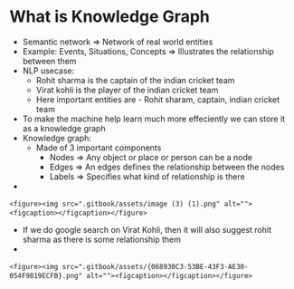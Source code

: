 # What is Knowledge Graph

* Semantic network ⇒ Network of real world entities&#x20;
* Example: Events, Situations, Concepts ⇒ Illustrates the relationship between them
* NLP usecase:
  * Rohit sharma is the captain of the indian cricket team
  * Virat kohli is the player of the indian cricket team
  * Here important entities are - Rohit sharam, captain, indian cricket team
* To make the machine help learn much more effeciently we can store it as a knowledge graph
* Knowledge graph:
  * Made of 3 important components
    * Nodes ⇒ Any object or place or person can be a node
    * Edges ⇒ An edges defines the relationship between the nodes
    * Labels ⇒ Specifies what kind of relationship is there
*

    <figure><img src=".gitbook/assets/image (3) (1).png" alt=""><figcaption></figcaption></figure>
* If we do google search on Virat Kohli, then it will also suggest rohit sharma as there is some relationship them
*

    <figure><img src=".gitbook/assets/{068930C3-53BE-43F3-AE30-054F9819ECFB}.png" alt=""><figcaption></figcaption></figure>
